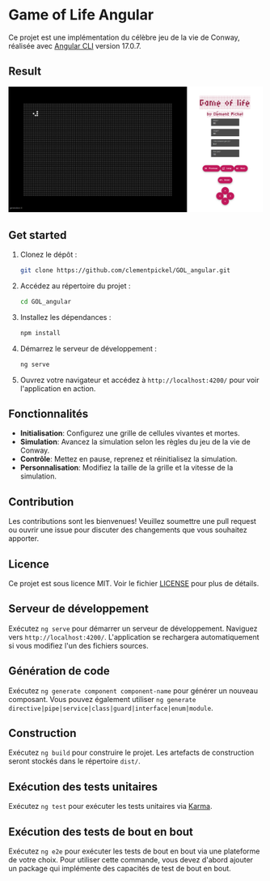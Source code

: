 # Game of Life Angular

Ce projet est une implémentation du célèbre jeu de la vie de Conway, réalisée avec [Angular CLI](https://github.com/angular/angular-cli) version 17.0.7.

## Result

![Example](assets/example.png)

## Get started

1. Clonez le dépôt :

   ```bash
   git clone https://github.com/clementpickel/GOL_angular.git
   ```

2. Accédez au répertoire du projet :

   ```bash
   cd GOL_angular
   ```

3. Installez les dépendances :

   ```bash
   npm install
   ```

4. Démarrez le serveur de développement :

   ```bash
   ng serve
   ```

5. Ouvrez votre navigateur et accédez à `http://localhost:4200/` pour voir l'application en action.

## Fonctionnalités

- **Initialisation**: Configurez une grille de cellules vivantes et mortes.
- **Simulation**: Avancez la simulation selon les règles du jeu de la vie de Conway.
- **Contrôle**: Mettez en pause, reprenez et réinitialisez la simulation.
- **Personnalisation**: Modifiez la taille de la grille et la vitesse de la simulation.

## Contribution

Les contributions sont les bienvenues! Veuillez soumettre une pull request ou ouvrir une issue pour discuter des changements que vous souhaitez apporter.

## Licence

Ce projet est sous licence MIT. Voir le fichier [LICENSE](LICENSE) pour plus de détails.

## Serveur de développement

Exécutez `ng serve` pour démarrer un serveur de développement. Naviguez vers `http://localhost:4200/`. L'application se rechargera automatiquement si vous modifiez l'un des fichiers sources.

## Génération de code

Exécutez `ng generate component component-name` pour générer un nouveau composant. Vous pouvez également utiliser `ng generate directive|pipe|service|class|guard|interface|enum|module`.

## Construction

Exécutez `ng build` pour construire le projet. Les artefacts de construction seront stockés dans le répertoire `dist/`.

## Exécution des tests unitaires

Exécutez `ng test` pour exécuter les tests unitaires via [Karma](https://karma-runner.github.io).

## Exécution des tests de bout en bout

Exécutez `ng e2e` pour exécuter les tests de bout en bout via une plateforme de votre choix. Pour utiliser cette commande, vous devez d'abord ajouter un package qui implémente des capacités de test de bout en bout.
